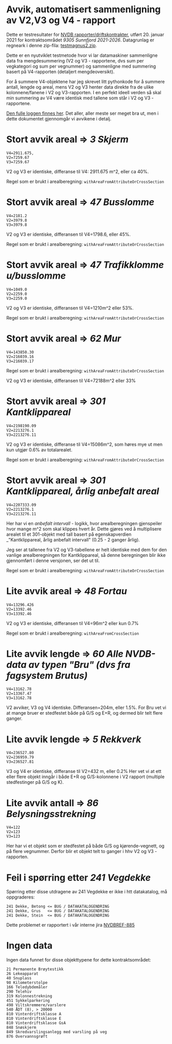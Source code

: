 # Avvik, automatisert sammenligning av V2,V3 og V4 - rapport

Dette er testresultater for [NVDB rapporter/driftskontrakter](https://www.vegdata.no/produkter-og-tjenester/nvdb-rapporter/driftskontrakt-rapporter/), utført 20. januar 2021 for kontraktsområdet _9305 Sunnfjord 2021-2026_. Datagrunlag er regneark i denne zip-fila: [testmagnus2.zip](./testmagnus2.zip).

Dette er en nyutviklet testmetode hvor vi lar datamaskiner sammenligne data fra mengdesummering (V2 og V3 - rapportene, dvs sum per vegkategori og sum per vegnummer) og sammenligne med summering basert på V4-rapporten (detaljert mengdeoversikt). 

For å summere V4-objektene har jeg skrevet litt pythonkode for å summere antall, lengde og areal, mens V2 og V3 henter data direkte fra de ulike kolonnene/fanene i V2 og V3-rapporten. I en perfekt ideell verden så skal min summering av V4 være identisk med tallene som står i V2 og V3 - rapportene. 

[Den fulle loggen finnes her](./logg_test9305_2021_01_20.txt). Det aller, aller meste ser meget bra ut, men i dette dokumentet gjennomgår  vi avvikene i detalj. 


# Stort  avvik areal =>  _3 Skjerm_

```
V4=2911.675,  
V2=7259.67  
V3=7259.67
```

V2 og V3 er identiske, differanse til V4: 2911.675 m^2, eller ca 40%. 

Regel som er brukt i arealberegning:  `withAreaFromAttributeOrCrossSection`

# Stort  avvik areal => _47 Busslomme_

```
V4=2181.2  
V2=3979.8
V3=3979.8
```

V2 og V3 er identiske, differansen til V4=1798.6, eller 45%. 

Regel som er brukt i arealberegning:  `withAreaFromAttributeOrCrossSection`

# Stort  avvik areal => _47 Trafikklomme u/busslomme_ 


```
V4=1049.0
V2=2259.0
V3=2259.0
```

V2 og V3 er identiske, differansen til V4=1210m^2 eller 53%. 

Regel som er brukt i arealberegning:  `withAreaFromAttributeOrCrossSection`
	
# Stort  avvik areal => _62 Mur_

```
V4=143850.30
V2=216039.16
V3=216039.17 
```

Regel som er brukt i arealberegning:  `withAreaFromAttributeOrCrossSection`

V2 og V3 er identiske, differansen til V4=72188m^2 eller 33%

# Stort  avvik areal => _301 Kantklippareal_

```
V4=2198190.09  
V2=2213276.1  
V3=2213276.11
```

V2 og V3 er identiske, differanse til V4=15086m^2, som høres mye ut men kun utgjør 0.6% av totalarealet. 

Regel som er brukt i arealberegning:  `withAreaFromAttributeOrCrossSection`

# Stort  avvik areal => _301 Kantklippareal, årlig anbefalt areal_

```
V4=2207333.09
V2=2213276.1  
V3=2213276.11
```

Her har vi en  _anbefalt intervall_ - logikk, hvor arealberegningen gjenspeiler hvor mange m^2 som skal klippes hvert år. Dette gjøres ved å multiplisere arealet til et 301-objekt med tall basert på egenskapverdien _"Kantklippareal, årlig anbefalt intervall" (0.25 - 2 ganger årlig). 

Jeg ser at tallenee fra V2 og V3-tabellene er helt identiske med dem for den vanlige arealberegningen for Kantklippareal, så denne beregningen blir ikke gjennomført i denne versjonen, ser det ut til.

Regel som er brukt i arealberegning:  `withAreaFromAttributeOrCrossSection` 

# Lite avvik areal => _48 Fortau_

```
V4=13296.426
V2=13392.46
V3=13392.46 
```

V2 og V3 er identiske, differansen til V4=96m^2 eller kun 0.7% 
		
Regel som er brukt i arealberegning:  `withAreaFromCrossSection`

# Lite avvik lengde => _60 Alle NVDB-data av typen "Bru" (dvs fra fagsystem Brutus)_

```
V4=13162.78
V2=13367.47  
V3=13162.78 
```

V2 avviker, V3 og V4 identiske. Differansen=204m, eller 1.5%.
For Bru vet vi at mange bruer er stedfestet både på G/S og E+R, og dermed blir telt flere ganger. 

# Lite avvik lengde => _5 Rekkverk_

```
V4=236527.80
V2=236959.79
V3=236527.81 
```
	
V3 og V4 er identiske, differanse til V2=432 m, eller 0.2% 
Her vet vi at ett eller flere objekt inngår i både E+R og G/S-kolonnene i V2 rapport (multiple stedfestinger på G/S og K). 


# Lite avvik antall => _86 Belysningsstrekning_

```
V4=122
V2=123
V3=123 
```
Her har vi et objekt som er stedfestet på både G/S og kjørende-vegnett, og på flere vegnummer. Derfor blir et objekt telt to ganger i hhv V2 og V3 - rapporten. 


# Feil i spørring etter _241 Vegdekke_

Spørring etter disse utdragene av 241 Vegdekke er ikke i htt datakatalog, må oppgraderes: 

```
241 Dekke, Betong <= BUG / DATAKATALOGENDRING
241 Dekke, Grus   <= BUG / DATAKATALOGENDRING
241 Dekke, Stein  <= BUG / DATAKATALOGENDRING
```

Dette problemet er rapportert i vår interne jira  [NVDBREF-885](https://www.vegvesen.no/jira/browse/NVDBREF-885) 

# Ingen data 

Ingen data funnet for disse objekttypene for dette kontraktsområdet: 

```
21 Permanente Brøytestikk
26 Lekeapparat
40 Snuplass
98 Kilometerstolpe
166 Teledybdemåler
290 Telehiv
319 Kolonnestrekning
451 Sykkelparkering
498 Viltskremmere/varslere
540 ÅDT (8), > 20000
810 Vinterdriftsklasse A
810 Vinterdriftsklasse E
810 Vinterdriftsklasse GsA
848 Snøskjerm
849 Skredvarslingsanlegg med varsling på veg
876 Overvannsgrøft
```